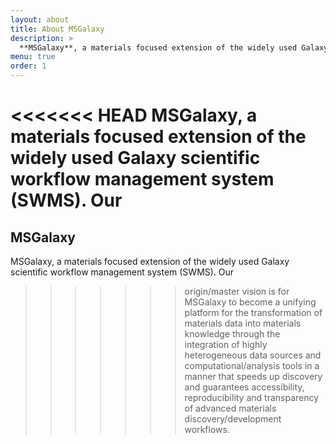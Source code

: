 ```yaml
---
layout: about
title: About MSGalaxy
description: >
  **MSGalaxy**, a materials focused extension of the widely used Galaxy scientific workflow management system (SWMS).
menu: true
order: 1
---
```


<<<<<<< HEAD
**MSGalaxy**, a materials focused extension of the widely used Galaxy scientific workflow management system (SWMS). Our
=======
## MSGalaxy
MSGalaxy, a materials focused
extension of the widely used Galaxy scientific workflow management system (SWMS). Our
>>>>>>> origin/master
vision is for MSGalaxy to become a unifying platform for the transformation of materials data into
materials knowledge through the integration of highly heterogeneous data sources and
computational/analysis tools in a manner that speeds up discovery and guarantees accessibility,
reproducibility and transparency of advanced materials discovery/development workflows.


